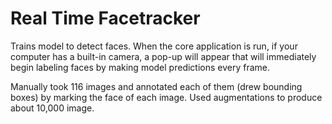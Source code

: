 # Real Time Facetracker

Trains model to detect faces. When the core application is run,
if your computer has a built-in camera, a pop-up will appear that will
immediately begin labeling faces by making model predictions every frame.

Manually took 116 images and annotated each of them (drew bounding boxes) by marking the face of each image. Used augmentations to produce about 10,000 image.
